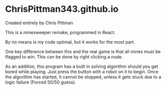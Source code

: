 # ChrisPittman343.github.io
Created entirely by Chris Pittman

This is a minesweeper remake, programmed in React.

By no means is my code optimal, but it works for the most part.

One key difference between this and the real game is that all mines must be flagged to win. This can be done by right clicking a node.

As an addition, this program has a built in solving algorithm should you get bored while playing. Just press the button with a robot on it to begin. Once the algorithm has started, it cannot be stopped, unless it gets stuck due to a logic failure (Forced 50/50 guess).
